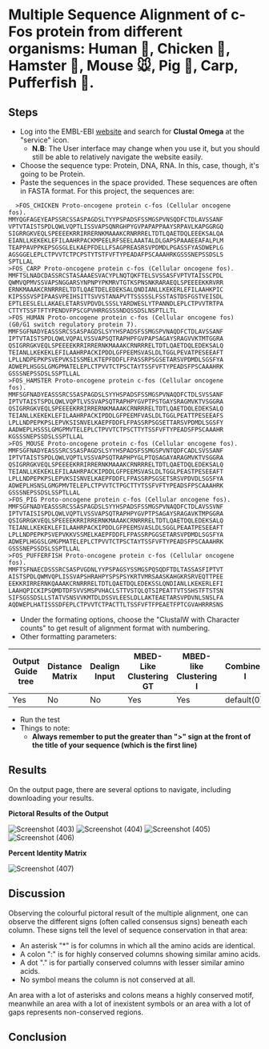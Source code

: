 # Multiple Sequence Alignment of c-Fos protein from different organisms: Human 🕺, Chicken 🐔, Hamster 🐹, Mouse 🐭, Pig 🐖, Carp, Pufferfish 🐡.
## Steps
* Log into the EMBL-EBI [website](http://www.ebi.ac.uk/Tools/msa/clustalo/) and search for **Clustal Omega** at the "service" icon.
  - **N.B**: The User interface may change when you use it, but you should still be able to relatively navigate the website easily.
* Choose the sequence type: Protein, DNA, RNA. In this, case, though, it's going to be Protein.
* Paste the sequences in the space provided. These sequences are often in FASTA format. For this project, the sequences are:

```
  >FOS_CHICKEN Proto-oncogene protein c-fos (Cellular oncogene
fos).
MMYQGFAGEYEAPSSRCSSASPAGDSLTYYPSPADSFSSMGSPVNSQDFCTDLAVSSANF
VPTVTAISTSPDLQWLVQPTLISSVAPSQNRGHPYGVPAPAPPAAYSRPAVLKAPGGRGQ
SIGRRGKVEQLSPEEEEKRRIRRERNKMAAAKCRNRRRELTDTLQAETDQLEEEKSALQA
EIANLLKEKEKLEFILAAHRPACKMPEELRFSEELAAATALDLGAPSPAAAEEAFALPLM
TEAPPAVPPKEPSGSGLELKAEPFDELLFSAGPREASRSVPDMDLPGASSFYASDWEPLG
AGSGGELEPLCTPVVTCTPCPSTYTSTFVFTYPEADAFPSCAAAHRKGSSSNEPSSDSLS
SPTLLAL
>FOS_CARP Proto-oncogene protein c-fos (Cellular oncogene fos).
MMFTSLNADCDASSRCSTASAAAESVACYPLNQTQKFTELSVSSASFVPTVTAISSCPDL
QWMVQPMVSSVAPSNGGARSYNPNPYPKMRVTGTKSPNSNKRARAEQLSPEEEEKKRVRR
ERNKMAAAKCRNRRRELTDTLQAETDELEDEKSALQNDIANLLKEKERLEFILAAHKPIC
KIPSSSVSPIPAASVPEIHSITTSVVSTANAPVTTSSSSSLFSSTASTDSFGSTVEISDL
EPTLEESLELLAKAELETARSVPDVDLSSSLYARDWESLYTPANNDLEPLCTPVVTRTPA
CTTYTSSFTFTYPENDVFPSCGPVHRRGSSSNDQSSDSLNSPTLLTL
>FOS_HUMAN Proto-oncogene protein c-fos (Cellular oncogene fos)
(G0/G1 switch regulatory protein 7).
MMFSGFNADYEASSSRCSSASPAGDSLSYYHSPADSFSSMGSPVNAQDFCTDLAVSSANF
IPTVTAISTSPDLQWLVQPALVSSVAPSQTRAPHPFGVPAPSAGAYSRAGVVKTMTGGRA
QSIGRRGKVEQLSPEEEEKRRIRRERNKMAAAKCRNRRRELTDTLQAETDQLEDEKSALQ
TEIANLLKEKEKLEFILAAHRPACKIPDDLGFPEEMSVASLDLTGGLPEVATPESEEAFT
LPLLNDPEPKPSVEPVKSISSMELKTEPFDDFLFPASSRPSGSETARSVPDMDLSGSFYA
ADWEPLHSGSLGMGPMATELEPLCTPVVTCTPSCTAYTSSFVFTYPEADSFPSCAAAHRK
GSSSNEPSSDSLSSPTLLAL
>FOS_HAMSTER Proto-oncogene protein c-fos (Cellular oncogene
fos).
MMFSGFNADYEASSSRCSSASPAGDSLSYYHSPADSFSSMGSPVNAQDFCTDLSVSSANF
IPTVTAISTSPDLQWLVQPTLVSSVAPSQTRAPHPYGVPTPSTGAYSRAGMVKTVSGGRA
QSIGRRGKVEQLSPEEEEKRRIRRERNKMAAAKCRNRRRELTDTLQAETDQLEDEKSALQ
TEIANLLKEKEKLEFILAAHRPACKIPDDLGFPEEMFVASLDLTGGLPEATTPESEEAFS
LPLLNDPEPKPSLEPVKSISNVELKAEPFDDFLFPASSRPSGSETTARSVPDMDLSGSFY
AADWEPLHSSSLGMGPMVTELEPLCTPVVTCTPSCTTYTSSFVFTYPEADSFPSCAAAHR
KGSSSNEPSSDSLSSPTLLAL
>FOS_MOUSE Proto-oncogene protein c-fos (Cellular oncogene fos).
MMFSGFNADYEASSSRCSSASPAGDSLSYYHSPADSFSSMGSPVNTQDFCADLSVSSANF
IPTVTAISTSPDLQWLVQPTLVSSVAPSQTRAPHPYGLPTQSAGAYARAGMVKTVSGGRA
QSIGRRGKVEQLSPEEEEKRRIRRERNKMAAAKCRNRRRELTDTLQAETDQLEDEKSALQ
TEIANLLKEKEKLEFILAAHRPACKIPDDLGFPEEMSVASLDLTGGLPEASTPESEEAFT
LPLLNDPEPKPSLEPVKSISNVELKAEPFDDFLFPASSRPSGSETSRSVPDVDLSGSFYA
ADWEPLHSNSLGMGPMVTELEPLCTPVVTCTPGCTTYTSSFVFTYPEADSFPSCAAAHRK
GSSSNEPSSDSLSSPTLLAL
>FOS_PIG Proto-oncogene protein c-fos (Cellular oncogene fos).
MMFSGFNADYEASSSRCSSASPAGDSLSYYHSPADSFSSMGSPVNAQDFCTDLAVSSVNF
IPTVTAISISPDLQWLVQPTLVSSVAPSQTRAPHPYGVPTPSAGAYSRAGAVKTMPGGRA
QSIGRRGKVEQLSPEEEEKRRIRRERNKMAAAKCRNRRRELTDTLQAETDQLEDEKSALQ
TEIANLLKEKEKLEFILAAHRPACKIPDDLGFPEEMSVASLDLSGGLPEAATPESEEAFT
LPLLNDPEPKPSVEPVKKVSSMELKAEPFDDFLFPASSRPGGSETARSVPDMDLSGSFYA
ADWEPLHGGSLGMGPMATELEPLCTPVVTCTPSCTAYTSSFVFTYPEADSFPSCAAAHRK
GSSSNEPSSDSLSSPTLLAL
>FOS_PUFFERFISH Proto-oncogene protein c-fos (Cellular oncogene
fos).
MMFTSFNAECDSSSRCSASPVGDNLYYPSPAGSYSSMGSPQSQDFTDLTASSASFIPTVT
AISTSPDLQWMVQPLISSVAPSHRAHPYSPSPSYKRTVMRSAASKAHGKRSRVEQTTPEE
EEKKRIRRERNKQAAAKCRNRRRELTDTLQAETDQLEDEKSSLQNDIANLLKEKERLEFI
LAAHQPICKIPSQMDTDFSVVSMSPVHACLSTTVSTQLQTSIPEATTVTSSHSTFTSTSN
SIFSGSSDSLLSTATVSNSVVKMTDLDSSVLEESLDLLAKTEAETARSVPDVNLSNSLFA
AQDWEPLHATISSSDFEPLCTPVVTCTPACTTLTSSFVFTFPEAETFPTCGVAHRRRSNS
```
* Under the formating options, choose the "ClustalW with Character counts" to get result of alignment format with numbering.
* Other formatting parameters:

| Output Guide tree | Distance Matrix | Dealign Input | MBED-Like Clustering GT | MBED-like Clustering I | Combined I | Order |  
|-------------------|-----------------|---------------|-------------------------|------------------------|------------|-------|  
|        Yes        |        No       |       No      |             Yes         |            Yes         | default(0) |aligned|

 
* Run the test
* Things to note:
  - **Always remember to put the greater than ">" sign at the front of the title of your sequence (which is the first line)**
## Results
On the output page, there are several options to navigate, including downloading your results.

**Pictoral Results of the Output**  

![Screenshot (403)](https://github.com/Onaho-Pascal/Bioinformatics-Projects/assets/156159318/eca3eeaa-712d-4915-9db5-bef879008a9b)
![Screenshot (404)](https://github.com/Onaho-Pascal/Bioinformatics-Projects/assets/156159318/662067c2-bf86-4d80-8a07-65fb0e42272d)
![Screenshot (405)](https://github.com/Onaho-Pascal/Bioinformatics-Projects/assets/156159318/bf17ee63-9162-457b-b44b-8f786cc660f6)
![Screenshot (406)](https://github.com/Onaho-Pascal/Bioinformatics-Projects/assets/156159318/448389ef-0da9-45f8-ae4f-554f53b5db63)  

**Percent Identity Matrix**  

![Screenshot (407)](https://github.com/Onaho-Pascal/Bioinformatics-Projects/assets/156159318/06fa6b80-ab51-4e99-b8a2-730ea094febe)


## Discussion
Observing the colourful pictoral result of the multiple alignment, one can observe the different signs (often called consensus signs) beneath each column. These signs tell the level of sequence conservation in that area:  
* An asterisk "*" is for columns in which all the amino acids are identical.
* A colon ":" is for highly conserved columns showing similar amino acids.
* A dot "." is for partially conserved columns with lesser similar amino acids.
* No symbol means the column is not conserved at all.

An area with a lot of asterisks and colons means a highly conserved motif, meanwhile an area with a lot of inexistent symbols or an area with a lot of gaps represents non-conserved regions.

## Conclusion

